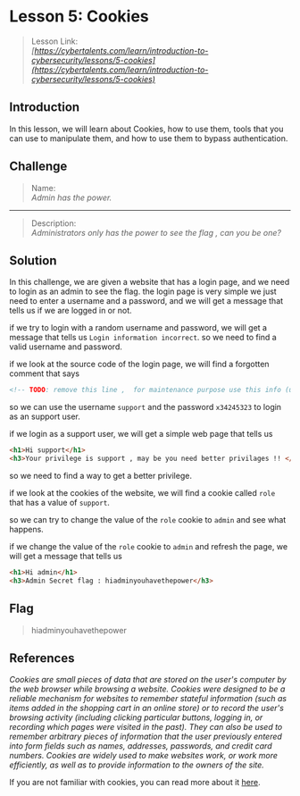 # Lesson 5: Cookies

> Lesson Link:\
> *[https://cybertalents.com/learn/introduction-to-cybersecurity/lessons/5-cookies](https://cybertalents.com/learn/introduction-to-cybersecurity/lessons/5-cookies)*

## Introduction

In this lesson, we will learn about Cookies, how to use them, tools that you can use to manipulate them, and how to use them to bypass authentication.

## Challenge

> Name:\
> *Admin has the power.*

---

> Description:\
> *Administrators only has the power to see the flag , can you be one?*

## Solution

In this challenge, we are given a website that has a login page, and we need to login as an admin to see the flag.
the login page is very simple we just need to enter a username and a password, and we will get a message that tells us if we are logged in or not.

if we try to login with a random username and password, we will get a message that tells us `Login information incorrect`. so we need to find a valid username and password.

if we look at the source code of the login page, we will find a forgotten comment that says

```html
<!-- TODO: remove this line ,  for maintenance purpose use this info (user:support password:x34245323)-->
```

so we can use the username `support` and the password `x34245323` to login as an support user.

if we login as a support user, we will get a simple web page that tells us

```html
<h1>Hi support</h1>
<h3>Your privilege is support , may be you need better privilages !! </h3>
```

so we need to find a way to get a better privilege.

if we look at the cookies of the website, we will find a cookie called `role` that has a value of `support`.

so we can try to change the value of the `role` cookie to `admin` and see what happens.

if we change the value of the `role` cookie to `admin` and refresh the page, we will get a message that tells us

```html
<h1>Hi admin</h1>
<h3>Admin Secret flag : hiadminyouhavethepower</h3>
```

## Flag

> hiadminyouhavethepower

## References

*Cookies are small pieces of data that are stored on the user's computer by the web browser while browsing a website. Cookies were designed to be a reliable mechanism for websites to remember stateful information (such as items added in the shopping cart in an online store) or to record the user's browsing activity (including clicking particular buttons, logging in, or recording which pages were visited in the past). They can also be used to remember arbitrary pieces of information that the user previously entered into form fields such as names, addresses, passwords, and credit card numbers.*
*Cookies are widely used to make websites work, or work more efficiently, as well as to provide information to the owners of the site.*

If you are not familiar with cookies, you can read more about it [here](https://developer.mozilla.org/en-US/docs/Web/HTTP/Cookies).
